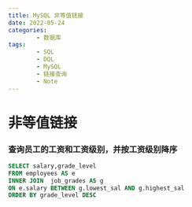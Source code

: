 ```yaml
---
title: MySQL 非等值链接
date: 2022-05-24
categories:
        - 数据库
tags:
        - SQL
        - DQL
        - MySQL
        - 链接查询
        - Note
---
```


# 非等值链接

### 查询员工的工资和工资级别，并按工资级别降序

```SQL
SELECT salary,grade_level
FROM employees AS e
INNER JOIN  job_grades AS g
ON e.salary BETWEEN g.lowest_sal AND g.highest_sal
ORDER BY grade_level DESC
```
